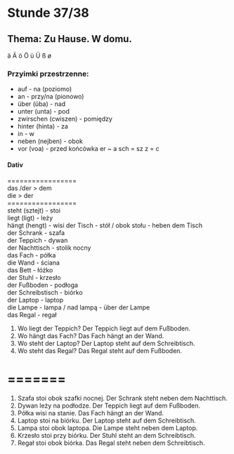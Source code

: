 # Stunde 37/38
## Thema: Zu Hause. W domu.
ä Ä ö Ö ü Ü ß ø
### Przyimki przestrzenne:
- auf - na (poziomo)
- an - przy/na (pionowo)
- über (üba) - nad
- unter (unta) - pod
- zwirschen (cwiszen) - pomiędzy
- hinter (hinta) - za
- in - w
- neben (nejben) - obok
- vor (voa) - przed
końcówka er ~ a
sch = sz
z = c
#### Dativ
\=================  
das /der > dem  
die > der  
\=================  
steht (sztejt) - stoi  
liegt (ligt) - leży  
hängt (hengt) - wisi 
der Tisch - stół / obok stołu - heben dem Tisch    
der Schrank - szafa      
der Teppich - dywan  
der Nachttisch - stolik nocny  
das Fach - półka  
die Wand - ściana  
das Bett - łóżko    
der Stuhl - krzesło    
der Fußboden - podłoga  
der Schreibstisch - biórko     
der Laptop - laptop    
die Lampe - lampa / nad lampą - über der Lampe    
das Regal - regał  
1. Wo liegt der Teppich? Der Teppich liegt auf dem Fußboden.
2. Wo hängt das Fach? Das Fach hängt an der Wand.
3. Wo steht der Laptop? Der Laptop steht auf dem Schreibtisch.
4. Wo steht das Regal? Das Regal steht auf dem Fußboden.
# =======
1. Szafa stoi obok szafki nocnej. Der Schrank steht neben dem Nachttisch.
2. Dywan leży na podłodze. Der Teppich liegt auf dem Fußboden.
3. Półka wisi na stanie. Das Fach hängt an der Wand.
4. Laptop stoi na biórku. Der Laptop steht auf dem Schreibtisch.
5. Lampa stoi obok laptopa. Die Lampe steht neben dem Laptop.
6. Krzesło stoi przy biórku. Der Stuhl steht an dem Schreibtisch.
7. Regał stoi obok biórka. Das Regal steht neben dem Schreibtisch.
